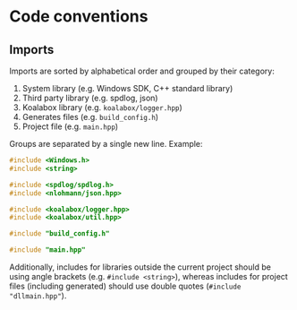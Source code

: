 # Code conventions

## Imports

Imports are sorted by alphabetical order and grouped by their category:

1. System library (e.g. Windows SDK, C++ standard library)
2. Third party library (e.g. spdlog, json)
3. Koalabox library (e.g. `koalabox/logger.hpp`)
4. Generates files (e.g. `build_config.h`)
5. Project file (e.g. `main.hpp`)

Groups are separated by a single new line. Example:

```c++
#include <Windows.h>
#include <string>

#include <spdlog/spdlog.h>
#include <nlohmann/json.hpp>

#include <koalabox/logger.hpp>
#include <koalabox/util.hpp>

#include "build_config.h"

#include "main.hpp"
```

Additionally, includes for libraries outside the current project should be using angle brackets (e.g. `#include <string>`), whereas includes for project files (including generated) should use double quotes (`#include "dllmain.hpp"`).